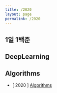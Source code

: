 ```yaml
---
title: /2020
layout: page
permalink: /2020
---
```


## 1일 1백준

## DeepLearning

## Algorithms
- [ 2020 ] [Algorithms](https://dobiisfree.github.io/Algorithms/Main)
